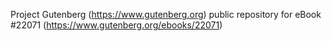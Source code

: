 Project Gutenberg (https://www.gutenberg.org) public repository for eBook #22071 (https://www.gutenberg.org/ebooks/22071)
